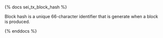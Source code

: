 {% docs sei_tx_block_hash %}

Block hash is a unique 66-character identifier that is generate when a block is produced. 

{% enddocs %}